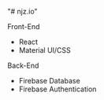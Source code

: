 "# njz.io" 

Front-End
- React
- Material UI/CSS

Back-End
- Firebase Database
- Firebase Authentication